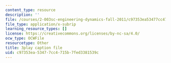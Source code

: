 ```yaml
---
content_type: resource
description: ''
file: /courses/2-003sc-engineering-dynamics-fall-2011/c97353ea53477cc4715b7fed3381539c_ZNVvYg1FOPk.srt
file_type: application/x-subrip
learning_resource_types: []
license: https://creativecommons.org/licenses/by-nc-sa/4.0/
ocw_type: OCWFile
resourcetype: Other
title: 3play caption file
uid: c97353ea-5347-7cc4-715b-7fed3381539c
---
```

